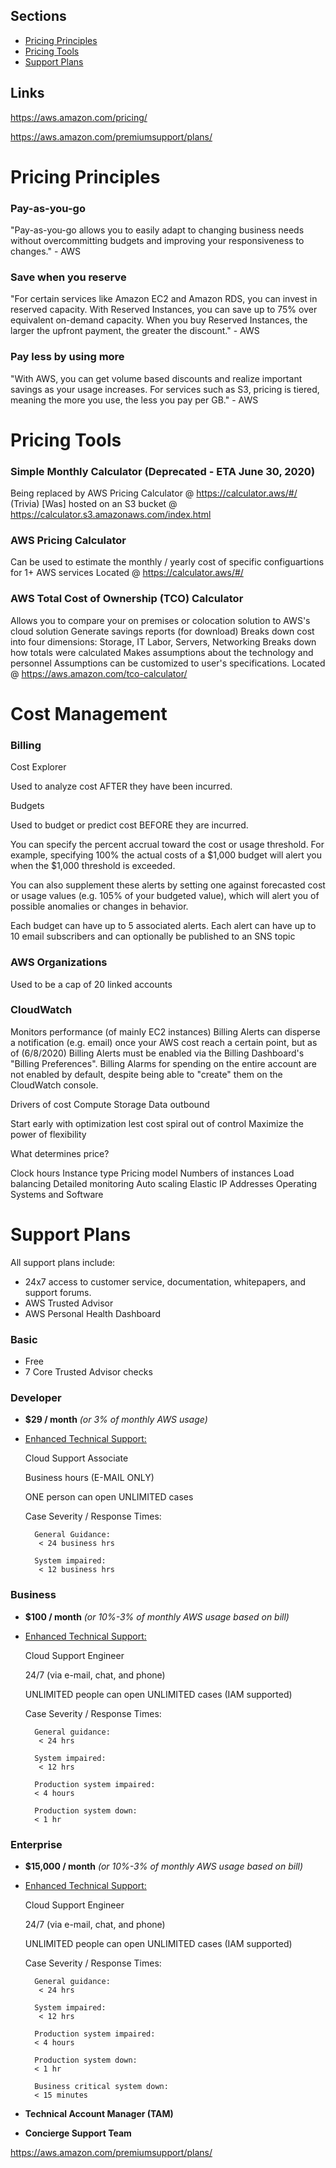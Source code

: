 ## Sections
- [Pricing Principles](#Pricing-Principles)
- [Pricing Tools](#Pricing-Tools)
- [Support Plans](#Support-Plans)



## Links

https://aws.amazon.com/pricing/

https://aws.amazon.com/premiumsupport/plans/



# Pricing Principles

### Pay-as-you-go

"Pay-as-you-go allows you to easily adapt to changing business needs without overcommitting budgets and improving your responsiveness to changes." - AWS

### Save when you reserve

"For certain services like Amazon EC2 and Amazon RDS, you can invest in reserved capacity.  With Reserved Instances, you can save up to 75% over equivalent on-demand capacity.  When you buy Reserved Instances, the larger the upfront payment, the greater the discount." - AWS

### Pay less by using more

"With AWS, you can get volume based discounts and realize important savings as your usage increases.  For services such as S3, pricing is tiered, meaning the more you use, the less you pay per GB." - AWS

# Pricing Tools

### Simple Monthly Calculator (Deprecated - ETA June 30, 2020)

Being replaced by AWS Pricing Calculator @ https://calculator.aws/#/
(Trivia) [Was] hosted on an S3 bucket @ https://calculator.s3.amazonaws.com/index.html

### AWS Pricing Calculator

Can be used to estimate the monthly / yearly cost of specific configuartions for 1+ AWS services
Located @ https://calculator.aws/#/

### AWS Total Cost of Ownership (TCO) Calculator

Allows you to compare your on premises or colocation solution to AWS's cloud solution
Generate savings reports (for download)
Breaks down cost into four dimensions: Storage, IT Labor, Servers, Networking
Breaks down how totals were calculated
Makes assumptions about the technology and personnel
Assumptions can be customized to user's specifications.
Located @ https://aws.amazon.com/tco-calculator/


# Cost Management

### Billing

Cost Explorer

Used to analyze cost AFTER they have been incurred.

Budgets

Used to budget or predict cost BEFORE they are incurred.

You can specify the percent accrual toward the cost or usage threshold. For example, specifying 100% the actual costs of a $1,000 budget will alert you when the $1,000 threshold is exceeded.

You can also supplement these alerts by setting one against forecasted cost or usage values (e.g. 105% of your budgeted value), which will alert you of possible anomalies or changes in behavior.

Each budget can have up to 5 associated alerts. Each alert can have up to 10 email subscribers and can optionally be published to an SNS topic


### AWS Organizations

Used to be a cap of 20 linked accounts

### CloudWatch

Monitors performance (of mainly EC2 instances)
Billing Alerts can disperse a notification (e.g. email) once your AWS cost reach a certain point, but as of
(6/8/2020) Billing Alerts must be enabled via the Billing Dashboard's "Billing Preferences". Billing Alarms
for spending on the entire account are not enabled by default, despite being able to "create" them on the
CloudWatch console.



Drivers of cost
Compute
Storage
Data outbound

Start early with optimization lest cost spiral out of control
Maximize the power of flexibility

What determines price?

Clock hours
Instance type
Pricing model
Numbers of instances
Load balancing
Detailed monitoring
Auto scaling
Elastic IP Addresses
Operating Systems and Software

# Support Plans

All support plans include:
* 24x7 access to customer service, documentation, whitepapers, and support forums.
* AWS Trusted Advisor
* AWS Personal Health Dashboard

### Basic

* Free
* 7 Core Trusted Advisor checks


### Developer

* **$29 / month** *(or 3% of monthly AWS usage)*

* <ins>Enhanced Technical Support:</ins>

    Cloud Support Associate

    Business hours (E-MAIL ONLY)

    ONE person can open UNLIMITED cases

    Case Severity / Response Times:

        General Guidance:
         < 24 business hrs

        System impaired:
         < 12 business hrs


### Business


* **$100 / month** *(or 10%-3% of monthly AWS usage based on bill)*

* <ins>Enhanced Technical Support:</ins>

    Cloud Support Engineer

    24/7 (via e-mail, chat, and phone)

    UNLIMITED people can open UNLIMITED cases (IAM supported)

    Case Severity / Response Times:

        General guidance:
         < 24 hrs

        System impaired:
         < 12 hrs

        Production system impaired:
        < 4 hours

        Production system down:
        < 1 hr


### Enterprise


* **$15,000 / month** *(or 10%-3% of monthly AWS usage based on bill)*

* <ins>Enhanced Technical Support:</ins>

    Cloud Support Engineer

    24/7 (via e-mail, chat, and phone)

    UNLIMITED people can open UNLIMITED cases (IAM supported)

    Case Severity / Response Times:

        General guidance:
         < 24 hrs

        System impaired:
         < 12 hrs

        Production system impaired:
        < 4 hours

        Production system down:
        < 1 hr

        Business critical system down:
        < 15 minutes

* **Technical Account Manager (TAM)** 

* **Concierge Support Team**

https://aws.amazon.com/premiumsupport/plans/